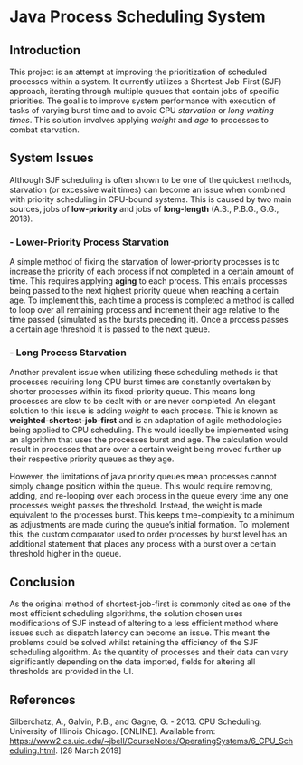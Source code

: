 # Java Process Scheduling System

## Introduction
This project is an attempt at improving the prioritization of scheduled processes within a system.  It currently utilizes a Shortest-Job-First (SJF) approach, iterating through multiple queues that contain jobs of specific priorities. The goal is to improve system performance with execution of tasks of varying burst time and to avoid CPU *starvation* or *long waiting times*. This solution involves applying _weight_ and _age_ to processes to combat starvation.

## System Issues
Although SJF scheduling is often shown to be one of the quickest methods, starvation (or excessive wait times) can become an issue when combined with priority scheduling in CPU-bound systems. This is caused by two main sources, jobs of __low-priority__ and jobs of __long-length__ (A.S., P.B.G., G.G., 2013).

### - Lower-Priority Process Starvation
A simple method of fixing the starvation of lower-priority processes is to increase the priority of each process if not completed in a certain amount of time. This requires applying __aging__ to each process. This entails processes being passed to the next highest priority queue when reaching a certain age. To implement this, each time a process is completed a method is called to loop over all remaining process and increment their age relative to the time passed (simulated as the bursts preceding it). Once a process passes a certain age threshold it is passed to the next queue. 

### - Long Process Starvation 
Another prevalent issue when utilizing these scheduling methods is that processes requiring long CPU burst times are constantly overtaken by shorter processes within its fixed-priority queue. This means long processes are slow to be dealt with or are never completed. 
An elegant solution to this issue is adding _weight_ to each process. This is known as **weighted-shortest-job-first** and is an adaptation of agile methodologies being applied to CPU scheduling. This would ideally be implemented using an algorithm that uses the processes burst and age. The calculation would result in processes that are over a certain weight being moved further up their respective priority queues as they age. 

However, the limitations of java priority queues mean processes cannot simply change position within the queue. This would require removing, adding, and re-looping over each process in the queue every time any one processes weight passes the threshold. Instead, the weight is made equivalent to the processes burst. This keeps time-complexity to a minimum as adjustments are made during the queue’s initial formation. To implement this, the custom comparator used to order processes by burst level has an additional statement that places any process with a burst over a certain threshold higher in the queue. 

## Conclusion
As the original method of shortest-job-first is commonly cited as one of the most efficient scheduling algorithms, the solution chosen uses modifications of SJF instead of altering to a less efficient method where issues such as dispatch latency can become an issue. This meant the problems could be solved whilst retaining the efficiency of the SJF scheduling algorithm. As the quantity of processes and their data can vary significantly depending on the data imported, fields for altering all thresholds are provided in the UI.


## References
Silberchatz, A., Galvin, P.B., and Gagne, G. - 2013. CPU Scheduling. University of Illinois Chicago. [ONLINE]. Available from: https://www2.cs.uic.edu/~jbell/CourseNotes/OperatingSystems/6_CPU_Scheduling.html. [28 March 2019]
